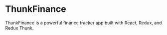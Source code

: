 # ThunkFinance
ThunkFinance is a powerful finance tracker app built with React, Redux, and Redux Thunk.
